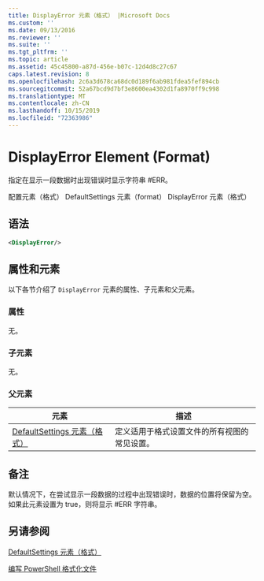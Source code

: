 ```yaml
---
title: DisplayError 元素（格式） |Microsoft Docs
ms.custom: ''
ms.date: 09/13/2016
ms.reviewer: ''
ms.suite: ''
ms.tgt_pltfrm: ''
ms.topic: article
ms.assetid: 45c45800-a87d-456e-b07c-12d4d8c27c67
caps.latest.revision: 8
ms.openlocfilehash: 2c6a3d678ca68dc0d189f6ab981fdea5fef894cb
ms.sourcegitcommit: 52a67bcd9d7bf3e8600ea4302d1fa8970ff9c998
ms.translationtype: MT
ms.contentlocale: zh-CN
ms.lasthandoff: 10/15/2019
ms.locfileid: "72363986"
---
```

# <a name="displayerror-element-format"></a>DisplayError Element (Format)

指定在显示一段数据时出现错误时显示字符串 #ERR。

配置元素（格式） DefaultSettings 元素（format） DisplayError 元素（格式）

## <a name="syntax"></a>语法

```xml
<DisplayError/>
```

## <a name="attributes-and-elements"></a>属性和元素

以下各节介绍了 `DisplayError` 元素的属性、子元素和父元素。

### <a name="attributes"></a>属性

无。

### <a name="child-elements"></a>子元素

无。

### <a name="parent-elements"></a>父元素

|元素|描述|
|-------------|-----------------|
|[DefaultSettings 元素（格式）](./defaultsettings-element-format.md)|定义适用于格式设置文件的所有视图的常见设置。|

## <a name="remarks"></a>备注

默认情况下，在尝试显示一段数据的过程中出现错误时，数据的位置将保留为空。 如果此元素设置为 true，则将显示 #ERR 字符串。

## <a name="see-also"></a>另请参阅

[DefaultSettings 元素（格式）](./defaultsettings-element-format.md)

[编写 PowerShell 格式化文件](./writing-a-powershell-formatting-file.md)
